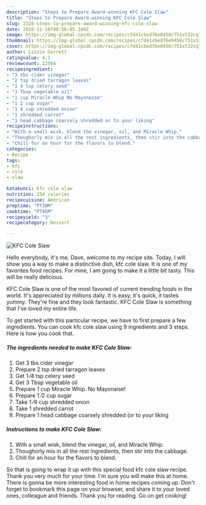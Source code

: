 ```yaml
---
description: "Steps to Prepare Award-winning KFC Cole Slaw"
title: "Steps to Prepare Award-winning KFC Cole Slaw"
slug: 2328-steps-to-prepare-award-winning-kfc-cole-slaw
date: 2020-11-16T00:56:05.109Z
image: https://img-global.cpcdn.com/recipes/cfd41cbed76e0450/751x532cq70/kfc-cole-slaw-recipe-main-photo.jpg
thumbnail: https://img-global.cpcdn.com/recipes/cfd41cbed76e0450/751x532cq70/kfc-cole-slaw-recipe-main-photo.jpg
cover: https://img-global.cpcdn.com/recipes/cfd41cbed76e0450/751x532cq70/kfc-cole-slaw-recipe-main-photo.jpg
author: Lizzie Garrett
ratingvalue: 4.1
reviewcount: 12564
recipeingredient:
- "3 tbs cider vinegar"
- "2 tsp dried tarragon leaves"
- "1 4 tsp celery seed"
- "3 Tbsp vegetable oil"
- "1 cup Miracle Whip No Mayonaise"
- "1 2 cup sugar"
- "1 4 cup shredded onion"
- "1 shredded carrot"
- "1 head cabbage coarsely shredded or to your liking"
recipeinstructions:
- "With a small wisk, blend the vinegar, oil, and Miracle Whip."
- "Thoughorly mix in all the rest ingredients, then stir into the cabbage."
- "Chill for an hour for the flavors to blend."
categories:
- Recipe
tags:
- kfc
- cole
- slaw

katakunci: kfc cole slaw 
nutrition: 254 calories
recipecuisine: American
preptime: "PT30M"
cooktime: "PT46M"
recipeyield: "3"
recipecategory: Dessert

---
```



![KFC Cole Slaw](https://img-global.cpcdn.com/recipes/cfd41cbed76e0450/751x532cq70/kfc-cole-slaw-recipe-main-photo.jpg)

Hello everybody, it's me, Dave, welcome to my recipe site. Today, I will show you a way to make a distinctive dish, kfc cole slaw. It is one of my favorites food recipes. For mine, I am going to make it a little bit tasty. This will be really delicious.



KFC Cole Slaw is one of the most favored of current trending foods in the world. It's appreciated by millions daily. It is easy, it's quick, it tastes yummy. They're fine and they look fantastic. KFC Cole Slaw is something that I've loved my entire life.


To get started with this particular recipe, we have to first prepare a few ingredients. You can cook kfc cole slaw using 9 ingredients and 3 steps. Here is how you cook that.

<!--inarticleads1-->

##### The ingredients needed to make KFC Cole Slaw:

1. Get 3 tbs cider vinegar
1. Prepare 2 tsp dried tarragon leaves
1. Get 1 ⁄4 tsp celery seed
1. Get 3 Tbsp vegetable oil
1. Prepare 1 cup Miracle Whip. No Mayonaise!
1. Prepare 1 ⁄2 cup sugar
1. Take 1 ⁄4 cup shredded onion
1. Take 1 shredded carrot
1. Prepare 1 head cabbage coarsely shredded (or to your liking




<!--inarticleads2-->

##### Instructions to make KFC Cole Slaw:

1. With a small wisk, blend the vinegar, oil, and Miracle Whip.
1. Thoughorly mix in all the rest ingredients, then stir into the cabbage.
1. Chill for an hour for the flavors to blend.




So that is going to wrap it up with this special food kfc cole slaw recipe. Thank you very much for your time. I'm sure you will make this at home. There is gonna be more interesting food in home recipes coming up. Don't forget to bookmark this page on your browser, and share it to your loved ones, colleague and friends. Thank you for reading. Go on get cooking!
